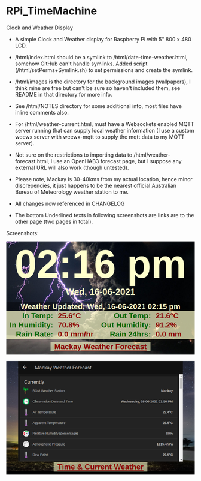 # RPi_TimeMachine
Clock and Weather Display

- A simple Clock and Weather display for Raspberry Pi with 5" 800 x 480 LCD.

- /html/index.html should be a symlink to /html/date-time-weather.html, somehow GitHub can't handle symlinks. Added script (/html/setPerms+Symlink.sh) to set permissions and create the symlink.

- /html/images is the directory for the background images (wallpapers), I think mine are free but can't be sure so haven't included them, see README in that directory for more info.

- See /html/NOTES directory for some additional info, most files have inline comments also.

- For /html/weather-current.html, must have a Websockets enabled MQTT server running that can supply local weather information (I use a custom weewx server with weewx-mqtt to supply the mqtt data to my MQTT server).

- Not sure on the restrictions to importing data to /html/weather-forecast.html, I use an OpenHAB3 forecast page, but I suppose any external URL will also work (though untested).

- Please note, Mackay is 30-40kms from my actual location, hence minor discrepencies, it just happens to be the nearest official Australian Bureau of Meteorology weather station to me.

- All changes now referenced in CHANGELOG

- The bottom Underlined texts in following screenshots are links are to the other page (two pages in total).


Screenshots:

![Main Display](TimeMachine_210616_141601_800x480.png)



![Weather Forecast](TimeMachine_210616_141623_800x480.png)

